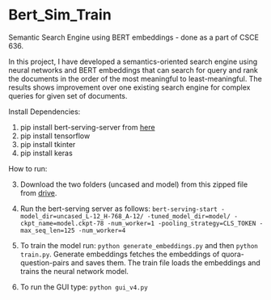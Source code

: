 # Bert_Sim_Train
Semantic Search Engine using BERT embeddings - done as a part of CSCE 636.  

In this project, I have developed a semantics-oriented search engine using neural networks and BERT embeddings that can search for query and rank the documents in the order of the most meaningful to least-meaningful. The results shows improvement over one existing search engine for complex queries for given set of documents.


Install Dependencies:
1. pip install bert-serving-server from [here](https://github.com/hanxiao/bert-as-service)
2. pip install tensorflow
3. pip install tkinter
4. pip install keras

How to run:

3. Download the two folders (uncased and model) from this zipped file from [drive](https://drive.google.com/file/d/1qx5lKIJ-F0f-VLexNFybcQvkcgIUQUZr/view?usp=sharing).

4. Run the bert-serving server as follows:
  `bert-serving-start -model_dir=uncased_L-12_H-768_A-12/ -tuned_model_dir=model/ -ckpt_name=model.ckpt-78 -num_worker=1 -pooling_strategy=CLS_TOKEN -max_seq_len=125 -num_worker=4`
  
5. To train the model run:
`python generate_embeddings.py` and then `python train.py`. 
Generate embeddings fetches the embeddings of quora-question-pairs and saves them. The train file loads the embeddings and trains the neural network model.
6. To run the GUI type: `python gui_v4.py`
